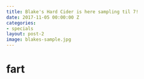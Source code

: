 ```yaml
---
title: Blake's Hard Cider is here sampling til 7!
date: 2017-11-05 00:00:00 Z
categories:
- specials
layout: post-2
image: blakes-sample.jpg
---
```


# fart

